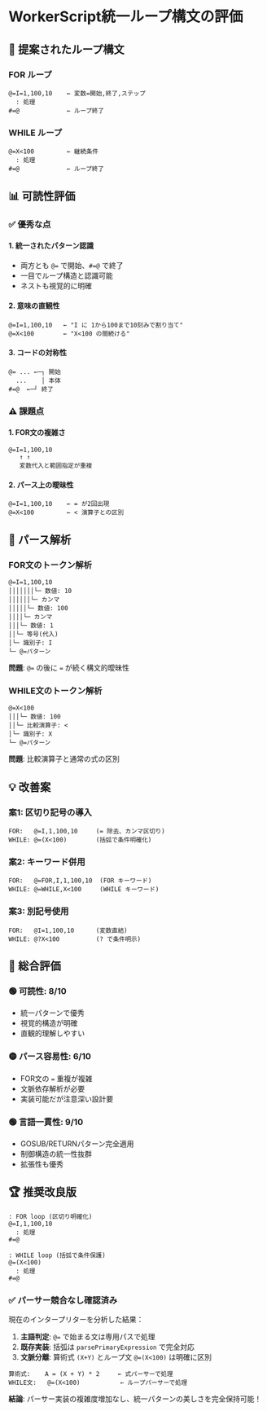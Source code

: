 # WorkerScript統一ループ構文の評価

## 🎯 提案されたループ構文

### FOR ループ
```
@=I=1,100,10    ← 変数=開始,終了,ステップ
  : 処理
#=@             ← ループ終了
```

### WHILE ループ  
```
@=X<100         ← 継続条件
  : 処理
#=@             ← ループ終了
```

## 📊 可読性評価

### ✅ **優秀な点**

#### 1. **統一されたパターン認識**
- 両方とも `@=` で開始、`#=@` で終了
- 一目でループ構造と認識可能
- ネストも視覚的に明確

#### 2. **意味の直観性**
```
@=I=1,100,10   ← "I に 1から100まで10刻みで割り当て"
@=X<100        ← "X<100 の間続ける"
```

#### 3. **コードの対称性**
```
@= ... ←─┐ 開始
  ...    │ 本体
#=@  ←─┘ 終了
```

### ⚠️ **課題点**

#### 1. **FOR文の複雑さ**
```
@=I=1,100,10
   ↑ ↑
   変数代入と範囲指定が重複
```

#### 2. **パース上の曖昧性**
```
@=I=1,100,10    ← = が2回出現
@=X<100         ← < 演算子との区別
```

## 🔧 パース解析

### FOR文のトークン解析
```
@=I=1,100,10
│││││││└─ 数値: 10
││││││└─ カンマ
│││││└─ 数値: 100  
││││└─ カンマ
│││└─ 数値: 1
││└─ 等号(代入)
│└─ 識別子: I
└─ @=パターン
```

**問題**: `@=` の後に `=` が続く構文的曖昧性

### WHILE文のトークン解析
```
@=X<100
│││└─ 数値: 100
││└─ 比較演算子: <
│└─ 識別子: X  
└─ @=パターン
```

**問題**: 比較演算子と通常の式の区別

## 💡 改善案

### 案1: 区切り記号の導入
```
FOR:   @=I,1,100,10     (= 除去、カンマ区切り)
WHILE: @=(X<100)        (括弧で条件明確化)
```

### 案2: キーワード併用
```
FOR:   @=FOR,I,1,100,10  (FOR キーワード)
WHILE: @=WHILE,X<100     (WHILE キーワード)
```

### 案3: 別記号使用
```
FOR:   @I=1,100,10      (変数直結)
WHILE: @?X<100          (? で条件明示)
```

## 🎯 総合評価

### 🟢 **可読性**: 8/10
- 統一パターンで優秀
- 視覚的構造が明確
- 直観的理解しやすい

### 🟡 **パース容易性**: 6/10
- FOR文の `=` 重複が複雑
- 文脈依存解析が必要
- 実装可能だが注意深い設計要

### 🟢 **言語一貫性**: 9/10  
- GOSUB/RETURNパターン完全適用
- 制御構造の統一性抜群
- 拡張性も優秀

## 🏆 推奨改良版

```
: FOR loop (区切り明確化)
@=I,1,100,10
  : 処理  
#=@

: WHILE loop (括弧で条件保護)
@=(X<100)
  : 処理
#=@
```

### ✅ **パーサー競合なし確認済み**

現在のインタープリターを分析した結果：

1. **主語判定**: `@=` で始まる文は専用パスで処理
2. **既存実装**: 括弧は `parsePrimaryExpression` で完全対応
3. **文脈分離**: 算術式 `(X+Y)` とループ文 `@=(X<100)` は明確に区別

```
算術式:    A = (X + Y) * 2     ← 式パーサーで処理
WHILE文:   @=(X<100)           ← ループパーサーで処理
```

**結論**: パーサー実装の複雑度増加なし、統一パターンの美しさを完全保持可能！